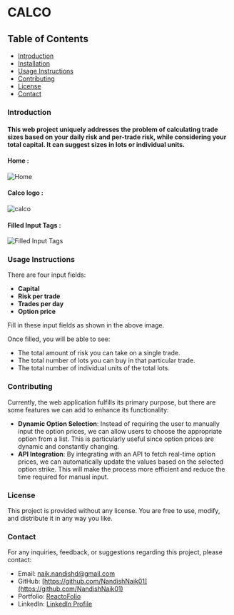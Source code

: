 # CALCO

## Table of Contents

- [Introduction](#introduction)
- [Installation](#installation)
- [Usage Instructions](#usage)
- [Contributing](#contributing)
- [License](#license)
- [Contact](#contact)

### Introduction

#### This web project uniquely addresses the problem of calculating trade sizes based on your daily risk and per-trade risk, while considering your total capital. It can suggest sizes in lots or individual units.

#### Home :

![Home](https://github.com/NandishNaik01/Lots-Calculator-Using-React.js-/assets/147323163/55fb7d1b-97ee-4531-b2c8-21f010eda2fc)

#### Calco logo :

![calco](https://github.com/NandishNaik01/Lots-Calculator-Using-React.js-/assets/147323163/0aad0b62-42b0-4bfc-a508-76d29432e608)

#### Filled Input Tags :

![Filled Input Tags ](https://github.com/NandishNaik01/Lots-Calculator-Using-React.js-/assets/147323163/aaf164ae-594b-46dc-ac22-0b66188cd9ce)

### Usage Instructions

There are four input fields:

- **Capital**
- **Risk per trade**
- **Trades per day**
- **Option price**

Fill in these input fields as shown in the above image.

Once filled, you will be able to see:

- The total amount of risk you can take on a single trade.
- The total number of lots you can buy in that particular trade.
- The total number of individual units of the total lots.

### Contributing

Currently, the web application fulfills its primary purpose, but there are some features we can add to enhance its functionality:

- **Dynamic Option Selection**: Instead of requiring the user to manually input the option prices, we can allow users to choose the appropriate option from a list. This is particularly useful since option prices are dynamic and constantly changing.
- **API Integration**: By integrating with an API to fetch real-time option prices, we can automatically update the values based on the selected option strike. This will make the process more efficient and reduce the time required for manual input.

### License

This project is provided without any license. You are free to use, modify, and distribute it in any way you like.

### Contact

For any inquiries, feedback, or suggestions regarding this project, please contact:

- Email: [naik.nandishd@gmail.com](naik.nandishd@gmail.com)
- GitHub: [https://github.com/NandishNaik01](https://github.com/NandishNaik01)
- Portfolio: [ReactoFolio](https://nandishnaik.netlify.app/)
- LinkedIn: [LinkedIn Profile](www.linkedin.com/in/nandish-d-naik-39a785257)
